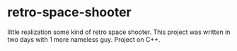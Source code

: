 # retro-space-shooter
little realization some kind of retro space shooter.
This project was written in two days with 1 more nameless guy.
Project on C++.
